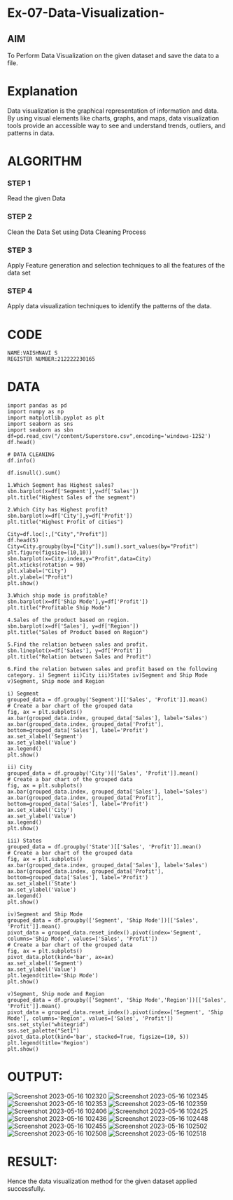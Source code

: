 # Ex-07-Data-Visualization-

## AIM
To Perform Data Visualization on the given dataset and save the data to a file. 

# Explanation
Data visualization is the graphical representation of information and data. By using visual elements like charts, graphs, and maps, data visualization tools provide an accessible way to see and understand trends, outliers, and patterns in data.

# ALGORITHM
### STEP 1
Read the given Data
### STEP 2
Clean the Data Set using Data Cleaning Process
### STEP 3
Apply Feature generation and selection techniques to all the features of the data set
### STEP 4
Apply data visualization techniques to identify the patterns of the data.
# CODE
```
NAME:VAISHNAVI S
REGISTER NUMBER:212222230165
```
# DATA
```
import pandas as pd
import numpy as np
import matplotlib.pyplot as plt
import seaborn as sns
import seaborn as sbn
df=pd.read_csv("/content/Superstore.csv",encoding='windows-1252')
df.head()

# DATA CLEANING
df.info()

df.isnull().sum()

1.Which Segment has Highest sales?
sbn.barplot(x=df['Segment'],y=df['Sales'])
plt.title("Highest Sales of the segment")

2.Which City has Highest profit?
sbn.barplot(x=df['City'],y=df['Profit'])
plt.title("Highest Profit of cities")

City=df.loc[:,["City","Profit"]]
df.head(5)
City=City.groupby(by=["City"]).sum().sort_values(by="Profit")
plt.figure(figsize=(10,10))
sbn.barplot(x=City.index,y="Profit",data=City)
plt.xticks(rotation = 90)
plt.xlabel=("City")
plt.ylabel=("Profit")
plt.show()

3.Which ship mode is profitable?
sbn.barplot(x=df['Ship Mode'],y=df['Profit'])
plt.title("Profitable Ship Mode")

4.Sales of the product based on region.
sbn.barplot(x=df['Sales'], y=df['Region'])
plt.title("Sales of Product based on Region")

5.Find the relation between sales and profit.
sbn.lineplot(x=df['Sales'], y=df['Profit'])
plt.title("Relation between Sales and Profit")

6.Find the relation between sales and profit based on the following category. i) Segment ii)City iii)States iv)Segment and Ship Mode v)Segment, Ship mode and Region

i) Segment
grouped_data = df.groupby('Segment')[['Sales', 'Profit']].mean()
# Create a bar chart of the grouped data
fig, ax = plt.subplots()
ax.bar(grouped_data.index, grouped_data['Sales'], label='Sales')
ax.bar(grouped_data.index, grouped_data['Profit'], bottom=grouped_data['Sales'], label='Profit')
ax.set_xlabel('Segment')
ax.set_ylabel('Value')
ax.legend()
plt.show()

ii) City
grouped_data = df.groupby('City')[['Sales', 'Profit']].mean()
# Create a bar chart of the grouped data
fig, ax = plt.subplots()
ax.bar(grouped_data.index, grouped_data['Sales'], label='Sales')
ax.bar(grouped_data.index, grouped_data['Profit'], bottom=grouped_data['Sales'], label='Profit')
ax.set_xlabel('City')
ax.set_ylabel('Value')
ax.legend()
plt.show()

iii) States
grouped_data = df.groupby('State')[['Sales', 'Profit']].mean()
# Create a bar chart of the grouped data
fig, ax = plt.subplots()
ax.bar(grouped_data.index, grouped_data['Sales'], label='Sales')
ax.bar(grouped_data.index, grouped_data['Profit'], bottom=grouped_data['Sales'], label='Profit')
ax.set_xlabel('State')
ax.set_ylabel('Value')
ax.legend()
plt.show()

iv)Segment and Ship Mode
grouped_data = df.groupby(['Segment', 'Ship Mode'])[['Sales', 'Profit']].mean()
pivot_data = grouped_data.reset_index().pivot(index='Segment', columns='Ship Mode', values=['Sales', 'Profit'])
# Create a bar chart of the grouped data
fig, ax = plt.subplots()
pivot_data.plot(kind='bar', ax=ax)
ax.set_xlabel('Segment')
ax.set_ylabel('Value')
plt.legend(title='Ship Mode')
plt.show()

v)Segment, Ship mode and Region
grouped_data = df.groupby(['Segment', 'Ship Mode','Region'])[['Sales', 'Profit']].mean()
pivot_data = grouped_data.reset_index().pivot(index=['Segment', 'Ship Mode'], columns='Region', values=['Sales', 'Profit'])
sns.set_style("whitegrid")
sns.set_palette("Set1")
pivot_data.plot(kind='bar', stacked=True, figsize=(10, 5))
plt.legend(title='Region')
plt.show()
```
# OUTPUT:
![Screenshot 2023-05-16 102320](https://github.com/Vaishnavi-saravanan/Ex-08-Data-Visualization-/assets/118541897/1ebb0ae7-8bb0-4a69-b22c-80405fe5e3f9)
![Screenshot 2023-05-16 102345](https://github.com/Vaishnavi-saravanan/Ex-08-Data-Visualization-/assets/118541897/bd3bc38d-a6a8-4820-9808-65a2b53ce585)
![Screenshot 2023-05-16 102353](https://github.com/Vaishnavi-saravanan/Ex-08-Data-Visualization-/assets/118541897/2192c0d4-dca1-4903-bf2b-3f16312d47cb)
![Screenshot 2023-05-16 102359](https://github.com/Vaishnavi-saravanan/Ex-08-Data-Visualization-/assets/118541897/4b20d0c9-667c-43ef-8681-ed2d03b19568)
![Screenshot 2023-05-16 102406](https://github.com/Vaishnavi-saravanan/Ex-08-Data-Visualization-/assets/118541897/fbedf039-2a3d-4977-9ab0-6b00440869cd)
![Screenshot 2023-05-16 102425](https://github.com/Vaishnavi-saravanan/Ex-08-Data-Visualization-/assets/118541897/1b8d574c-f67b-4b50-9047-5619d8141994)
![Screenshot 2023-05-16 102436](https://github.com/Vaishnavi-saravanan/Ex-08-Data-Visualization-/assets/118541897/8deb236f-2592-43d2-9ea2-9565b7ff2cea)
![Screenshot 2023-05-16 102448](https://github.com/Vaishnavi-saravanan/Ex-08-Data-Visualization-/assets/118541897/976b36c0-82c3-4333-9186-ec4e928e63d9)
![Screenshot 2023-05-16 102455](https://github.com/Vaishnavi-saravanan/Ex-08-Data-Visualization-/assets/118541897/7e29eea6-eae7-4c60-b468-bd8f5caf5691)
![Screenshot 2023-05-16 102502](https://github.com/Vaishnavi-saravanan/Ex-08-Data-Visualization-/assets/118541897/4990307f-c428-44ff-89c6-c9309e8413b1)
![Screenshot 2023-05-16 102508](https://github.com/Vaishnavi-saravanan/Ex-08-Data-Visualization-/assets/118541897/1977fe20-238b-4d5a-94f8-c2acb88f6460)
![Screenshot 2023-05-16 102518](https://github.com/Vaishnavi-saravanan/Ex-08-Data-Visualization-/assets/118541897/9771c70f-4a66-4bcd-aa78-a350e1d8ad7f)
# RESULT:
Hence the data visualization method for the given dataset applied successfully.
